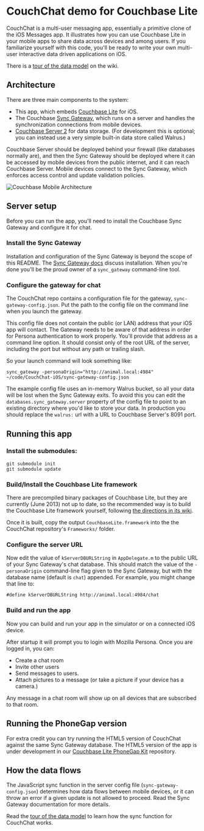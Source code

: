 # CouchChat demo for Couchbase Lite

CouchChat is a multi-user messaging app, essentially a primitive clone of the iOS Messages app. It illustrates how you can use Couchbase Lite in your mobile apps to share data across devices and among users. If you familiarize yourself with this code, you'll be ready to write your own multi-user interactive data driven applications on iOS.

There is a [tour of the data model](https://github.com/couchbaselabs/CouchChat-iOS/wiki/Chat-App-Data-Model) on the wiki.

## Architecture

There are three main components to the system:

* This app, which embeds [Couchbase Lite](https://github.com/couchbase/couchbase-lite-ios) for iOS.
* The Couchbase [Sync Gateway](https://github.com/couchbase/sync_gateway), which runs on a server and handles the synchronization connections from mobile devices.
* [Couchbase Server 2](http://www.couchbase.com/download) for data storage. (For development this is optional; you can instead use a very simple built-in data store called Walrus.)

Couchbase Server should be deployed behind your firewall (like databases normally are), and then the Sync Gateway should be deployed where it can be accessed by mobile devices from the public internet, and it can reach Couchbase Server. Mobile devices connect to the Sync Gateway, which enforces access control and update validation policies.

![Couchbase Mobile Architecture](http://jchris.ic.ht/files/slides/mobile-arch.png)

## Server setup

Before you can run the app, you'll need to install the Couchbase Sync Gateway and configure it for chat.

### Install the Sync Gateway

Installation and configuration of the Sync Gateway is beyond the scope of this README. The [Sync Gateway docs](https://github.com/couchbaselabs/sync_gateway) discuss installation. When you're done you'll be the proud owner of a `sync_gateway` command-line tool.

### Configure the gateway for chat

The CouchChat repo contains a configuration file for the gateway, `sync-gateway-config.json`. Put the path to the config file on the command line when you launch the gateway.

This config file does not contain the public (or LAN) address that your iOS app will contact. The Gateway needs to be aware of that address in order for Persona authentication to work properly. You'll provide that address as a command line option. It should consist only of the root URL of the server, including the port but without any path or trailing slash.

So your launch command will look something like:

    sync_gateway -personaOrigin="http://animal.local:4984" ~/code/CouchChat-iOS/sync-gateway-config.json

The example config file uses an in-memory Walrus bucket, so all your data will be lost when the Sync Gateway exits. To avoid this you can edit the `databases.sync_gateway.server` property of the config file to point to an existing directory where you'd like to store your data. In production you should replace the `walrus:` url with a URL to Couchbase Server's 8091 port.

## Running this app

### Install the submodules:

    git submodule init
    git submodule update

### Build/Install the Couchbase Lite framework

There are precompiled binary packages of Couchbase Lite, but they are currently (June 2013) not up to date, so the recommended way is to build the Couchbase Lite framework yourself, following [the directions in its wiki](https://github.com/couchbase/couchbase-lite-ios/wiki/Building-Couchbase-Lite#building-the-framework).

Once it is built, copy the output `CouchbaseLite.framework` into the the CouchChat repository's `Frameworks/` folder.

### Configure the server URL

Now edit the value of `kServerDBURLString` in `AppDelegate.m` to the public URL of your Sync Gateway's chat database. This should match the value of the `-personaOrigin` command-line flag given to the Sync Gateway, but with the database name (default is `chat`) appended. For example, you might change that line to:

    #define kServerDBURLString http://animal.local:4984/chat

### Build and run the app

Now you can build and run your app in the simulator or on a connected iOS device. 

After startup it will prompt you to login with Mozilla Persona. Once you are logged in, you can:

* Create a chat room
* Invite other users
* Send messages to users. 
* Attach pictures to a message (or take a picture if your device has a camera.) 

Any message in a chat room will show up on all devices that are subscribed to that room.

## Running the PhoneGap version

For extra credit you can try running the HTML5 version of CouchChat against the same Sync Gateway database. The HTML5 version of the app is under development in our [Couchbase Lite PhoneGap Kit](https://github.com/couchbaselabs/Couchbase-Lite-PhoneGap-Kit) repository.

## How the data flows

The JavaScript sync function in the server config file (`sync-gateway-config.json`) determines how data flows between mobile devices, or it can throw an error if a given update is not allowed to proceed. Read the Sync Gateway documentation for more details.

Read the [tour of the data model](https://github.com/couchbaselabs/CouchChat-iOS/wiki/Chat-App-Data-Model) to learn how the sync function for CouchChat works.


